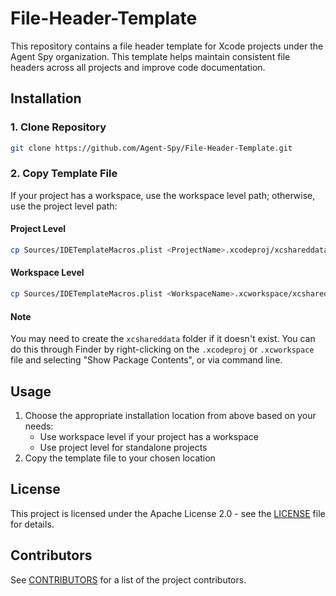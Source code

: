 # File-Header-Template

This repository contains a file header template for Xcode projects under the Agent Spy organization. This template helps maintain consistent file headers across all projects and improve code documentation.

## Installation

### 1. Clone Repository
```zsh
git clone https://github.com/Agent-Spy/File-Header-Template.git
```

### 2. Copy Template File
If your project has a workspace, use the workspace level path; otherwise, use the project level path:

#### Project Level
```zsh
cp Sources/IDETemplateMacros.plist <ProjectName>.xcodeproj/xcshareddata/IDETemplateMacros.plist
```

#### Workspace Level
```zsh
cp Sources/IDETemplateMacros.plist <WorkspaceName>.xcworkspace/xcshareddata/IDETemplateMacros.plist
```

#### Note
You may need to create the `xcshareddata` folder if it doesn't exist. You can do this through Finder by right-clicking on the `.xcodeproj` or `.xcworkspace` file and selecting "Show Package Contents", or via command line.

## Usage

1. Choose the appropriate installation location from above based on your needs:
   - Use workspace level if your project has a workspace
   - Use project level for standalone projects
2. Copy the template file to your chosen location

## License

This project is licensed under the Apache License 2.0 - see the [LICENSE](LICENSE.md) file for details.

## Contributors

See [CONTRIBUTORS](CONTRIBUTORS.md) for a list of the project contributors.